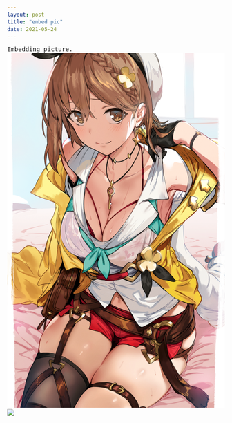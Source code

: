 ```yaml
---
layout: post
title: "embed pic"
date: 2021-05-24
---
```

<pre>
Embedding picture.
<img src="/images/86921342_p0.png"/>
<img src="https://vivy-portal.com/assets/img/top/main/kv3_pc.jpg"/>
</pre>
<!-- The "picture.jpg" file is located in the images folder at the root of the current web; whereas <br> is enter or line break in html -->
